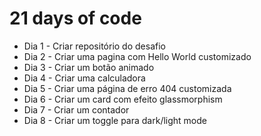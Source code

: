 # 21 days of code

- Dia 1 - Criar repositório do desafio
- Dia 2 - Criar uma pagina com Hello World customizado
- Dia 3 - Criar um botão animado
- Dia 4 - Criar uma calculadora
- Dia 5 - Criar uma página de erro 404 customizada
- Dia 6 - Criar um card com efeito glassmorphism
- Dia 7 - Criar um contador
- Dia 8 - Criar um toggle para dark/light mode